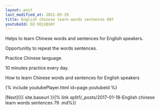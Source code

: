 ```yaml
---
layout: post
last_modified_at: 2021-03-29
title: English chinese learn words sentences 607 
youtubeId: OZ-5OjUQ16Y
---
```

 
 
Helps to learn Chinese words and sentences for English speakers.

Opportunitiy to repeat the words sentences. 

Practice Chinese language. 
 
10 minutes practice every day. 
 
How to learn Chinese words and sentences for English speakers 
 
{% include youtubePlayer.html id=page.youtubeId %}
 
 
[Next]({{ site.baseurl }}{% link  split1/_posts/2017-01-18-English chinese learn words sentences 79 .md%})
 
